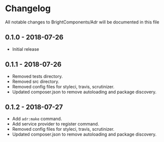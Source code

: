 # Changelog

All notable changes to BrightComponents/Adr will be documented in this file

## 0.1.0 - 2018-07-26

- Initial release

## 0.1.1 - 2018-07-26

- Removed tests directory.
- Removed src directory.
- Removed config files for styleci, travis, scrutinizer.
- Updated composer.json to remove autoloading and package discovery.

## 0.1.2 - 2018-07-27

- Add ```adr:make``` command.
- Add service provider to register command.
- Removed config files for styleci, travis, scrutinizer.
- Updated composer.json to remove autoloading and package discovery.
